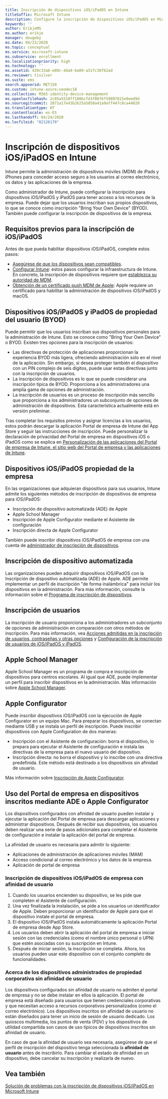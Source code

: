 ```yaml
---
title: Inscripción de dispositivos iOS/iPadOS en Intune
titleSuffix: Microsoft Intune
description: Configure la inscripción de dispositivos iOS/iPadOS en Microsoft Intune.
keywords: ''
author: ErikjeMS
ms.author: erikje
manager: dougeby
ms.date: 04/23/2020
ms.topic: conceptual
ms.service: microsoft-intune
ms.subservice: enrollment
ms.localizationpriority: high
ms.technology: ''
ms.assetid: 439c33a6-e80c-4da9-ba09-a51fc36f62ad
ms.reviewer: tisilver
ms.suite: ems
search.appverid: MET150
ms.custom: intune-azure;seodec18
ms.collection: M365-identity-device-management
ms.openlocfilehash: 2c05a5518ff180bcfd3f00f6f59097815e9eed9d
ms.sourcegitcommit: 2871a17e43b2625a5850a41a9aff447c8ca44820
ms.translationtype: HT
ms.contentlocale: es-ES
ms.lasthandoff: 04/24/2020
ms.locfileid: "82126170"
---
```

# <a name="enroll-iosipados-devices-in-intune"></a>Inscripción de dispositivos iOS/iPadOS en Intune

Intune permite la administración de dispositivos móviles (MDM) de iPads y iPhones para conceder acceso seguro a los usuarios al correo electrónico, os datos y las aplicaciones de la empresa.

Como administrador de Intune, puede configurar la inscripción para dispositivos iOS/iPadOS y iPadOS para tener acceso a los recursos de la empresa. Puede dejar que los usuarios inscriban sus propios dispositivos, lo que se conoce como inscripción "Bring Your Own Device" (BYOD). También puede configurar la inscripción de dispositivos de la empresa.

## <a name="prerequisites-for-iosipados-enrollment"></a>Requisitos previos para la inscripción de iOS/iPadOS

Antes de que pueda habilitar dispositivos iOS/iPadOS, complete estos pasos:

- [Asegúrese de que los dispositivos sean compatibles](../fundamentals/supported-devices-browsers.md).
- [Configurar Intune](../fundamentals/setup-steps.md): estos pasos configurar la infraestructura de Intune. En concreto, la inscripción de dispositivos requiere que [establezca su autoridad de MDM](../fundamentals/mdm-authority-set.md).
- [Obtención de un certificado push MDM de Apple](apple-mdm-push-certificate-get.md): Apple requiere un certificado para habilitar la administración de dispositivos iOS/iPadOS y macOS.

## <a name="user-owned-iosipados-and-ipados-devices-byod"></a>Dispositivos iOS/iPadOS y iPadOS de propiedad del usuario (BYOD)

Puede permitir que los usuarios inscriban sus dispositivos personales para la administración de Intune. Esto se conoce como "Bring Your Own Device" o BYOD. Existen tres opciones para la inscripción de usuarios:
- Las directivas de protección de aplicaciones proporcionan la experiencia BYOD más ligera, ofreciendo administración solo en el nivel de la aplicación. Sin embargo, si desea proteger también el dispositivo con un PIN complejo de seis dígitos, puede usar estas directivas junto con la inscripción de usuarios.
- La inscripción de dispositivos es lo que se puede considerar una inscripción típica de BYOD. Proporciona a los administradores una amplia gama de opciones de administración.
- La inscripción de usuarios es un proceso de inscripción más sencillo que proporciona a los administradores un subconjunto de opciones de administración de dispositivos. Esta característica actualmente está en versión preliminar. 

Tras completar los requisitos previos y asignar licencias a los usuarios, estos podrán descargar la aplicación Portal de empresa de Intune del App Store y seguir las instrucciones de inscripción. Puede personalizar la declaración de privacidad del Portal de empresa en dispositivos iOS o iPadOS como se explica en [Personalización de las aplicaciones del Portal de empresa de Intune, el sitio web del Portal de empresa y las aplicaciones de Intune](../apps/company-portal-app.md#configuration).

## <a name="company-owned-iosipados-devices"></a>Dispositivos iOS/iPadOS propiedad de la empresa

En las organizaciones que adquieran dispositivos para sus usuarios, Intune admite los siguientes métodos de inscripción de dispositivos de empresa para iOS/iPadOS:

- Inscripción de dispositivo automatizada (ADE) de Apple
- Apple School Manager
- Inscripción de Apple Configurator mediante el Asistente de configuración
- Inscripción directa de Apple Configurator

También puede inscribir dispositivos iOS/iPadOS de empresa con una cuenta de [administrador de inscripción de dispositivos](device-enrollment-manager-enroll.md).

## <a name="automated-device-enrollment"></a>Inscripción de dispositivo automatizada

Las organizaciones pueden adquirir dispositivos iOS/iPadOS con la Inscripción de dispositivo automatizada (ADE) de Apple. ADE permite implementar un perfil de inscripción "de forma inalámbrica" para incluir los dispositivos en la administración. Para más información, consulte la información sobre el [Programa de inscripción de dispositivos](device-enrollment-program-enroll-ios.md).

## <a name="user-enrollment"></a>Inscripción de usuarios
La inscripción de usuario proporciona a los administradores un subconjunto de opciones de administración en comparación con otros métodos de inscripción. Para más información, vea [Acciones admitidas en la inscripción de usuarios, contraseñas y otras opciones](ios-user-enrollment-supported-actions.md) y [Configuración de la inscripción de usuarios de iOS/iPadOS y iPadOS](ios-user-enrollment.md).

## <a name="apple-school-manager"></a>Apple School Manager

Apple School Manager es un programa de compra e inscripción de dispositivos para centros escolares. Al igual que ADE, puede implementar un perfil para inscribir dispositivos en la administración. Más información sobre [Apple School Manager](apple-school-manager-set-up-ios.md).

## <a name="apple-configurator"></a>Apple Configurator

Puede inscribir dispositivos iOS/iPadOS con la ejecución de Apple Configurator en un equipo Mac. Para preparar los dispositivos, se conectan mediante USB y se instala un perfil de inscripción. Puede inscribir dispositivos con Apple Configuration de dos maneras:

- Inscripción con el Asistente de configuración: borra el dispositivo, lo prepara para ejecutar el Asistente de configuración e instala las directivas de la empresa para el nuevo usuario del dispositivo.
- Inscripción directa: no borra el dispositivo y lo inscribe con una directiva predefinida. Este método está destinado a los dispositivos sin afinidad de usuario.

Más información sobre [Inscripción de Apple Configurator](apple-configurator-enroll-ios.md).

## <a name="use-the-company-portal-on-ade-enrolled-or-apple-configurator-enrolled-devices"></a>Uso del Portal de empresa en dispositivos inscritos mediante ADE o Apple Configurator

Los dispositivos configurados con afinidad de usuario pueden instalar y ejecutar la aplicación del Portal de empresa para descargar aplicaciones y administrar dispositivos. Después de recibir sus dispositivos, los usuarios deben realizar una serie de pasos adicionales para completar el Asistente de configuración e instalar la aplicación del portal de empresa.

La afinidad de usuario es necesaria para admitir lo siguiente:

- Aplicaciones de administración de aplicaciones móviles (MAM)
- Acceso condicional al correo electrónico y los datos de la empresa.
- Aplicación de portal de empresa

### <a name="how-users-enroll-corporate-owned-iosipados-devices-with-user-affinity"></a>Inscripción de dispositivos iOS/iPadOS de empresa con afinidad de usuario

1. Cuando los usuarios encienden su dispositivo, se les pide que completen el Asistente de configuración.
2. Una vez finalizada la instalación, se pide a los usuarios un identificador de Apple. Deben proporcionar un identificador de Apple para que el dispositivo instale el portal de empresa.
3. El dispositivo iOS/iPadOS instala automáticamente la aplicación Portal de empresa desde App Store.
4. Los usuarios deben abrir la aplicación del portal de empresa e iniciar sesión con las credenciales (como el nombre único personal o UPN) que estén asociadas con su suscripción en Intune.
5. Después de iniciar sesión, la inscripción se completa. Ahora, los usuarios pueden usar este dispositivo con el conjunto completo de funcionalidades.

### <a name="about-corporate-owned-managed-devices-with-no-user-affinity"></a>Acerca de los dispositivos administrados de propiedad corporativa sin afinidad de usuario

Los dispositivos configurados sin afinidad de usuario no admiten el portal de empresa y no se debe instalar en ellos la aplicación. El portal de empresa está diseñado para usuarios que tienen credenciales corporativas y que necesitan acceso a recursos corporativos personalizados (como el correo electrónico). Los dispositivos inscritos sin afinidad de usuario no están diseñados para tener un inicio de sesión de usuario dedicado. Los quioscos multimedia, los puntos de venta (PDV) y los dispositivos de utilidad compartida son casos de uso típicos de dispositivos inscritos sin afinidad de usuario.

En caso de que la afinidad de usuario sea necesaria, asegúrese de que el perfil de inscripción del dispositivo tenga seleccionada la **afinidad de usuario** antes de inscribirlo. Para cambiar el estado de afinidad en un dispositivo, debe cancelar su inscripción y realizarla de nuevo.

## <a name="see-also"></a>Vea también

[Solución de problemas con la inscripción de dispositivos iOS/iPadOS en Microsoft Intune](https://support.microsoft.com/help/4039809)
